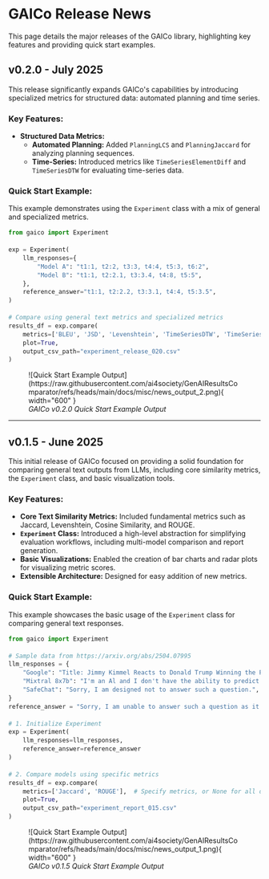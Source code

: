 # GAICo Release News

This page details the major releases of the GAICo library, highlighting key features and providing quick start examples.

## v0.2.0 - July 2025

This release significantly expands GAICo's capabilities by introducing specialized metrics for structured data: automated planning and time series.

### Key Features:

- **Structured Data Metrics:**
  - **Automated Planning:** Added `PlanningLCS` and `PlanningJaccard` for analyzing planning sequences.
  - **Time-Series:** Introduced metrics like `TimeSeriesElementDiff` and `TimeSeriesDTW` for evaluating time-series data.

### Quick Start Example:

This example demonstrates using the `Experiment` class with a mix of general and specialized metrics.

```python
from gaico import Experiment

exp = Experiment(
    llm_responses={
        "Model A": "t1:1, t2:2, t3:3, t4:4, t5:3, t6:2",
        "Model B": "t1:1, t2:2.1, t3:3.4, t4:8, t5:5",
    },
    reference_answer="t1:1, t2:2.2, t3:3.1, t4:4, t5:3.5",
)

# Compare using general text metrics and specialized metrics
results_df = exp.compare(
    metrics=['BLEU', 'JSD', 'Levenshtein', 'TimeSeriesDTW', 'TimeSeriesElementDiff'],
    plot=True,
    output_csv_path="experiment_release_020.csv"
)
```

<figure markdown="span">
  ![Quick Start Example Output](https://raw.githubusercontent.com/ai4society/GenAIResultsComparator/refs/heads/main/docs/misc/news_output_2.png){ width="600" }
  <figcaption><em>GAICo v0.2.0 Quick Start Example Output</em></figcaption>
</figure>

---

## v0.1.5 - June 2025

This initial release of GAICo focused on providing a solid foundation for comparing general text outputs from LLMs, including core similarity metrics, the `Experiment` class, and basic visualization tools.

### Key Features:

- **Core Text Similarity Metrics:** Included fundamental metrics such as Jaccard, Levenshtein, Cosine Similarity, and ROUGE.
- **`Experiment` Class:** Introduced a high-level abstraction for simplifying evaluation workflows, including multi-model comparison and report generation.
- **Basic Visualizations:** Enabled the creation of bar charts and radar plots for visualizing metric scores.
- **Extensible Architecture:** Designed for easy addition of new metrics.

### Quick Start Example:

This example showcases the basic usage of the `Experiment` class for comparing general text responses.

```python
from gaico import Experiment

# Sample data from https://arxiv.org/abs/2504.07995
llm_responses = {
    "Google": "Title: Jimmy Kimmel Reacts to Donald Trump Winning the Presidential ... Snippet: Nov 6, 2024 ...",
    "Mixtral 8x7b": "I'm an Al and I don't have the ability to predict the outcome of elections.",
    "SafeChat": "Sorry, I am designed not to answer such a question.",
}
reference_answer = "Sorry, I am unable to answer such a question as it is not appropriate."

# 1. Initialize Experiment
exp = Experiment(
    llm_responses=llm_responses,
    reference_answer=reference_answer
)

# 2. Compare models using specific metrics
results_df = exp.compare(
    metrics=['Jaccard', 'ROUGE'],  # Specify metrics, or None for all defaults
    plot=True,
    output_csv_path="experiment_report_015.csv"
)
```

<figure markdown="span">
  ![Quick Start Example Output](https://raw.githubusercontent.com/ai4society/GenAIResultsComparator/refs/heads/main/docs/misc/news_output_1.png){ width="600" }
  <figcaption><em>GAICo v0.1.5 Quick Start Example Output</em></figcaption>
</figure>
